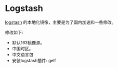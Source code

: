 # Logstash

[logstash](https://github.com/elastic/logstash-docker) 的本地化镜像，主要是为了国内加速和一些修改。

修改如下:

* 默认163镜像源。
* 中国时区。
* 中文语言包
* 安装logstash插件: gelf


